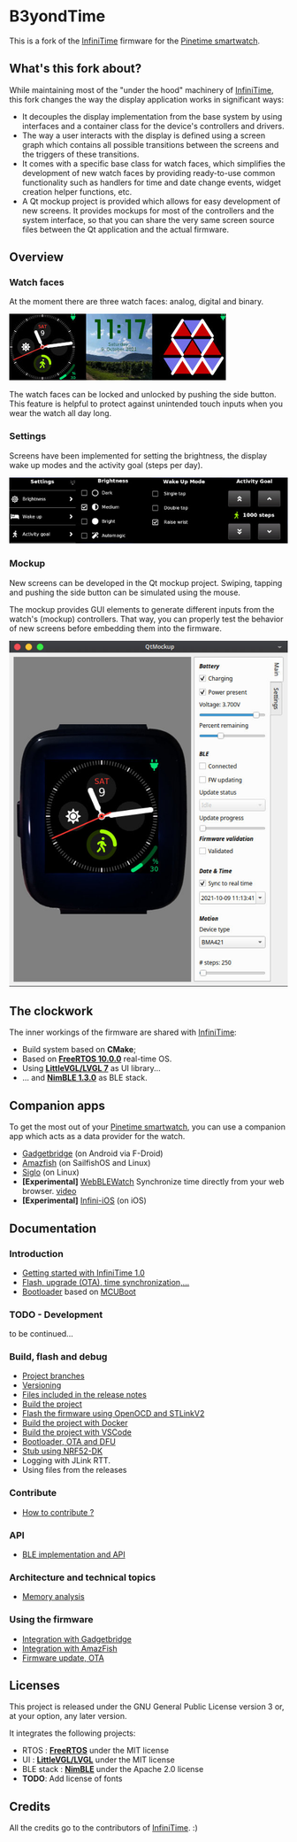 # B3yondTime

This is a fork of the [InfiniTime](https://github.com/InfiniTimeOrg/InfiniTime) firmware for
the [Pinetime smartwatch](https://www.pine64.org/pinetime/).


## What's this fork about?

While maintaining most of the "under the hood" machinery of
[InfiniTime](https://github.com/InfiniTimeOrg/InfiniTime), this fork changes the way the display
application works in significant ways:

 - It decouples the display implementation from the base system by using interfaces and
   a container class for the device's controllers and drivers.
 - The way a user interacts with the display is defined using a screen graph which contains
   all possible transitions between the screens and the triggers of these transitions.
 - It comes with a specific base class for watch faces, which simplifies the development of
   new watch faces by providing ready-to-use common functionality such as handlers for time
   and date change events, widget creation helper functions, etc.
 - A Qt mockup project is provided which allows for easy development of new screens. It
   provides mockups for most of the controllers and the system interface, so that you can
   share the very same screen source files between the Qt application and the actual firmware.

## Overview

### Watch faces

At the moment there are three watch faces: analog, digital and binary.

![Watch faces](images/b3yondtime-v0.1/watchfaces.jpg "Watch faces")

The watch faces can be locked and unlocked by pushing the side button. This feature is helpful
to protect against unintended touch inputs when you wear the watch all day long.


### Settings

Screens have been implemented for setting the brightness, the display wake up modes and the
activity goal (steps per day).

![Settings](images/b3yondtime-v0.1/settings.jpg "Settings")

### Mockup

New screens can be developed in the Qt mockup project. Swiping, tapping and pushing the side
button can be simulated using the mouse.

The mockup provides GUI elements to generate different inputs from the watch's (mockup)
controllers. That way, you can properly test the behavior of new screens before embedding
them into the firmware.

![Mockup](images/b3yondtime-v0.1/mockup.jpg "Mockup")


## The clockwork

The inner workings of the firmware are shared with
[InfiniTime](https://github.com/InfiniTimeOrg/InfiniTime):

 - Build system based on **CMake**;
 - Based on **[FreeRTOS 10.0.0](https://freertos.org)** real-time OS.
 - Using **[LittleVGL/LVGL 7](https://lvgl.io/)** as UI library...
 - ... and **[NimBLE 1.3.0](https://github.com/apache/mynewt-nimble)** as BLE stack.


## Companion apps

To get the most out of your [Pinetime smartwatch](https://www.pine64.org/pinetime/), you can
use a companion app which acts as a data provider for the watch.

 - [Gadgetbridge](https://codeberg.org/Freeyourgadget/Gadgetbridge/) (on Android via F-Droid)
 - [Amazfish](https://openrepos.net/content/piggz/amazfish) (on SailfishOS and Linux)
 - [Siglo](https://github.com/alexr4535/siglo) (on Linux)
 - **[Experimental]** [WebBLEWatch](https://hubmartin.github.io/WebBLEWatch/) Synchronize time directly
   from your web browser. [video](https://youtu.be/IakiuhVDdrY)
 - **[Experimental]** [Infini-iOS](https://github.com/xan-m/Infini-iOS) (on iOS)


## Documentation

### Introduction

 - [Getting started with InfiniTime 1.0](doc/gettingStarted/gettingStarted-1.0.md)
 - [Flash, upgrade (OTA), time synchronization,...](doc/gettingStarted/ota-gadgetbridge-nrfconnect.md)
 - [Bootloader](https://github.com/JF002/pinetime-mcuboot-bootloader) based on
   [MCUBoot](https://www.mcuboot.com)

### TODO - Development

to be continued...

### Build, flash and debug

 - [Project branches](doc/branches.md)
 - [Versioning](doc/versioning.md)
 - [Files included in the release notes](doc/filesInReleaseNotes.md)
 - [Build the project](doc/buildAndProgram.md)
 - [Flash the firmware using OpenOCD and STLinkV2](doc/openOCD.md)
 - [Build the project with Docker](doc/buildWithDocker.md)
 - [Build the project with VSCode](doc/buildWithVScode.md)
 - [Bootloader, OTA and DFU](./bootloader/README.md)
 - [Stub using NRF52-DK](./doc/PinetimeStubWithNrf52DK.md)
 - Logging with JLink RTT.
 - Using files from the releases

### Contribute

 - [How to contribute ?](doc/contribute.md)

### API

 - [BLE implementation and API](./doc/ble.md)

### Architecture and technical topics

 - [Memory analysis](./doc/MemoryAnalysis.md)

### Using the firmware

 - [Integration with Gadgetbridge](doc/companionapps/Gadgetbridge.md)
 - [Integration with AmazFish](doc/companionapps/Amazfish.md)
 - [Firmware update, OTA](doc/companionapps/NrfconnectOTA.md)


## Licenses

This project is released under the GNU General Public License version 3 or, at your option, any later version.

It integrates the following projects:
 - RTOS : **[FreeRTOS](https://freertos.org)** under the MIT license
 - UI : **[LittleVGL/LVGL](https://lvgl.io/)** under the MIT license
 - BLE stack : **[NimBLE](https://github.com/apache/mynewt-nimble)** under the Apache 2.0 license
 - **TODO**: Add license of fonts


## Credits

All the credits go to the contributors of [InfiniTime](https://github.com/InfiniTimeOrg/InfiniTime). :)

